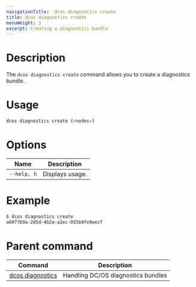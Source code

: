 ```yaml
---
navigationTitle:  dcos diagnostics create
title: dcos diagnostics create
menuWeight: 3
excerpt: Creating a diagnostics bundle
---
```


# Description
The `dcos diagnostics create` command allows you to create a diagnostics bundle.

# Usage

```bash
dcos diagnostics create (<nodes>)
```

# Options

| Name |  Description |
|---------|-------------|
| `--help, h`   |   Displays usage. |

# Example

```bash
$ dcos diagnostics create
a697769a-2d5d-4b2a-a2ec-055b9fe9eecf
```

# Parent command

| Command | Description |
|---------|-------------|
| [dcos diagnostics](/mesosphere/dcos/2.2/cli/command-reference/dcos-diagnostics/) | Handling DC/OS diagnostics bundles |

